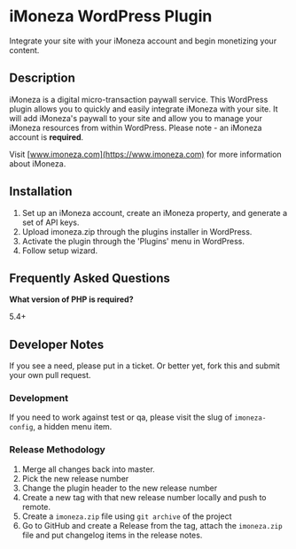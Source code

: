 # iMoneza WordPress Plugin

Integrate your site with your iMoneza account and begin monetizing your content.

## Description

iMoneza is a digital micro-transaction paywall service. This WordPress plugin allows you to quickly and easily integrate
iMoneza with your site. It will add iMoneza's paywall to your site and allow you to manage your iMoneza resources from
within WordPress.  Please note - an iMoneza account is **required**.

Visit [www.imoneza.com](https://www.imoneza.com) for more information about iMoneza.

## Installation

1. Set up an iMoneza account, create an iMoneza property, and generate a set of API keys.
2. Upload imoneza.zip through the plugins installer in WordPress.
3. Activate the plugin through the 'Plugins' menu in WordPress.
4. Follow setup wizard.

## Frequently Asked Questions

**What version of PHP is required?**

5.4+

## Developer Notes

If you see a need, please put in a ticket.  Or better yet, fork this and submit your own pull request.

### Development

If you need to work against test or qa, please visit the slug of `imoneza-config`, a hidden menu item.

### Release Methodology

1. Merge all changes back into master.
2. Pick the new release number
3. Change the plugin header to the new release number
4. Create a new tag with that new release number locally and push to remote.
5. Create a `imoneza.zip` file using `git archive` of the project
6. Go to GitHub and create a Release from the tag, attach the `imoneza.zip` file and put changelog items in the release notes.
